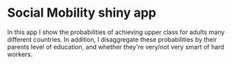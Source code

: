 # Social Mobility shiny app

In this app I show the probabilities of achieving upper class for adults many different countries. In addition, I disaggregate these probabilities by their parents level of education, and whether they're very/not very smart of hard workers.